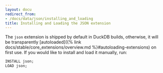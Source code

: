 ```yaml
---
layout: docu
redirect_from:
- /docs/data/json/installing_and_loading
title: Installing and Loading the JSON extension
---
```


The `json` extension is shipped by default in DuckDB builds, otherwise, it will be transparently [autoloaded]({% link docs/stable/core_extensions/overview.md %}#autoloading-extensions) on first use. If you would like to install and load it manually, run:

```sql
INSTALL json;
LOAD json;
```

